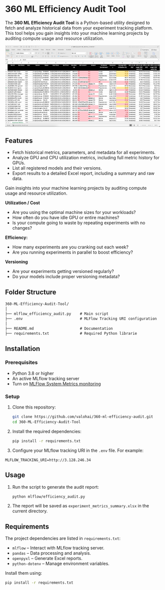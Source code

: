 # 360 ML Efficiency Audit Tool

The **360 ML Efficiency Audit Tool** is a Python-based utility designed to fetch and analyze historical data from your experiment tracking platform. This tool helps you gain insights into your machine learning projects by auditing compute usage and resource utilization.

![Example Report](images/excel_report_example.png)

## Features

- Fetch historical metrics, parameters, and metadata for all experiments.
- Analyze GPU and CPU utilization metrics, including full metric history for GPUs.
- List all registered models and their versions.
- Export results to a detailed Excel report, including a summary and raw data.

Gain insights into your machine learning projects by auditing compute usage and resource utilization.

**Utilization / Cost**
* Are you using the optimal machine sizes for your workloads?
* How often do you have idle GPU or entire machines?
* Is your compute going to waste by repeating experiments with no changes?

**Efficiency:**
* How many experiments are you cranking out each week?
* Are you running experiments in parallel to boost efficiency?

**Versioning**
* Are your experiments getting versioned regularly?
* Do your models include proper versioning metadata?

## Folder Structure

```
360-ML-Efficiency-Audit-Tool/
│
├── mlflow_efficiency_audit.py    # Main script
├── .env                          # MLFlow Tracking URI configuration
│
├── README.md                     # Documentation
├── requirements.txt              # Required Python librarie
```

## Installation

### Prerequisites

- Python 3.8 or higher
- An active MLflow tracking server
- Turn on [MLFlow System Metrics monitoring](https://mlflow.org/docs/latest/system-metrics/index.html)

### Setup

1. Clone this repository:
   ```bash
   git clone https://github.com/valohai/360-ml-efficiency-audit.git
   cd 360-ML-Efficiency-Audit-Tool
   ```

2. Install the required dependencies:
   ```bash
   pip install -r requirements.txt
   ```

3. Configure your MLflow tracking URI in the `.env` file. For example:
```
MLFLOW_TRACKING_URI=http://3.128.246.34
```

## Usage

1. Run the script to generate the audit report:
   ```bash
   python mlflow/efficiency_audit.py
   ```

1. The report will be saved as `experiment_metrics_summary.xlsx` in the current directory.

## Requirements

The project dependencies are listed in `requirements.txt`:
- `mlflow` – Interact with MLflow tracking server.
- `pandas` – Data processing and analysis.
- `openpyxl` – Generate Excel reports.
- `python-dotenv` – Manage environment variables.

Install them using:
```bash
pip install -r requirements.txt
```
